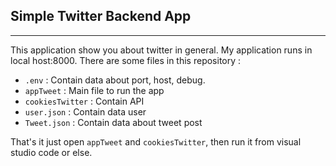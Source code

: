 ## Simple Twitter Backend App
______________________________

This application show you about twitter in general. My application runs in local host:8000. There are some files in this repository :
- `.env`              : Contain data about port, host, debug.
- `appTweet`          : Main file to run the app
- `cookiesTwitter`    : Contain API
- `user.json`         : Contain data user
- `Tweet.json`        : Contain data about tweet post

That's it just open `appTweet` and `cookiesTwitter`, then run it from visual studio code or else. 


